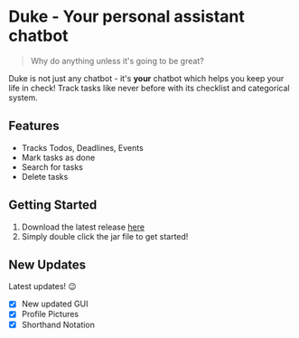 # Duke - Your personal assistant chatbot

> Why do anything unless it's going to be great?

Duke is not just any chatbot - it's **your** chatbot which helps you keep your life in check!
Track tasks like never before with its checklist and categorical system.

## Features
* Tracks Todos, Deadlines, Events
* Mark tasks as done
* Search for tasks
* Delete tasks

## Getting Started
1. Download the latest release [here](https://github.com/moreTriangles/ip)
1. Simply double click the jar file to get started!

## New Updates
Latest updates! 😉
- [x] New updated GUI
- [x] Profile Pictures
- [x] Shorthand Notation